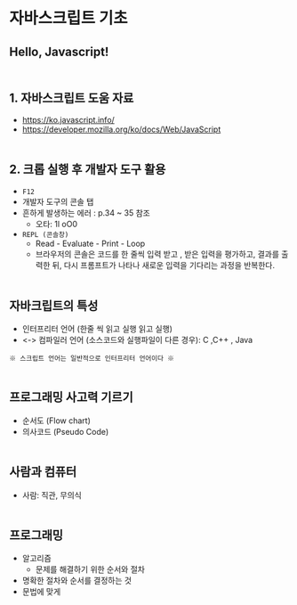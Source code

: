 # 자바스크립트 기초
## Hello, Javascript! <br /><br />

## 1. 자바스크립트 도움 자료
- https://ko.javascript.info/
- https://developer.mozilla.org/ko/docs/Web/JavaScript
<br /><br />


## 2. 크롭 실행 후 개발자 도구 활용
- `F12`
- 개발자 도구의 콘솔 탭 
- 흔하게 발생하는 에러 : p.34 ~ 35 참조
  - 오타: 1l oO0
- `REPL (콘솔창)`
  - Read  -  Evaluate  -  Print  -  Loop
  - 브라우저의 콘솔은 코드를 한 줄씩 입력 받고 , 받은 입력을 평가하고, 결과를 출력한 뒤, 다시 프롬프트가 나타나 새로운 입력을 기다리는 과정을 반복한다.
<br /><br />


## 자바크립트의 특성
- 인터프리터 언어 (한줄 씩 읽고 실행 읽고 실행)
- <-> 컴파일러 언어 (소스코드와 실행파일이 다른 경우): C ,C++ , Java

`※ 스크립트 언어는 일반적으로 인터프리터 언어이다 ※` 
<br /><br />


## 프로그래밍 사고력 기르기
- 순서도 (Flow chart)
- 의사코드 (Pseudo Code)
<br /><br />


## 사람과 컴퓨터 
- 사람: 직관, 무의식 
<br /><br />


## 프로그래밍
- 알고리즘 
  - 문제를 해결하기 위한 순서와 절차
- 명확한 절차와 순서를 결정하는 것
- 문법에 맞게 
<br /><br />

